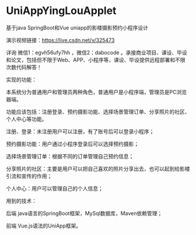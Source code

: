 # UniAppYingLouApplet
基于java SpringBoot和Vue uniapp的影楼摄影预约小程序设计

演示视频链接：https://live.csdn.net/v/325473

详询 微信1：egvh56ufy7hh ，微信2：dabocode 。承接商业项目、课设、毕设和论文，包括但不限于Web、APP、小程序等，课设、毕设提供远程部署和不限次数代码解答！

实现的功能：

本系统分为普通用户和管理员两种角色，普通用户是小程序端，管理员是PC浏览器端。

功能应该包括：注册登录、预约摄影功能、选择场景管理订单、分享照片的社区、个人中心等功能。

注册、登录：未注册用户可以注册，有了账号后可以登录小程序；

预约摄影功能：用户通过小程序登录后可以选择预约摄影；

选择场景管理订单：根据不同的订单管理自己预约信息；

分享照片的社区：主要是用户可以把自己喜欢的照片分享出去，也可以起到给影楼引流和宣传的作用；

个人中心：用户可以管理自己的个人信息；

用到的技术：

后端 java语言的SpringBoot框架，MySql数据库，Maven依赖管理；

前端 Vue.js语法的UniApp框架。
